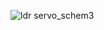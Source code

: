 ![ldr servo_schem3](https://user-images.githubusercontent.com/28915361/26968266-404bcf86-4cb6-11e7-9c3b-c8afdf8fefa8.jpg)
